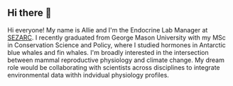## Hi there 👋

Hi everyone! My name is Allie and I'm the Endocrine Lab Manager at [SEZARC](https://sezarc.org/about/). I recently graduated from George Mason University with my MSc in Conservation Science and Policy, where I studied hormones in Antarctic blue whales and fin whales. I'm broadly interested in the intersection between mammal reproductive physiology and climate change. My dream role would be collaborating with scientists across disciplines to integrate environmental data withh indvidual physiology profiles. 
<!--
**allie-case/allie-case** is a ✨ _special_ ✨ repository because its `README.md` (this file) appears on your GitHub profile.

Here are some ideas to get you started:

- 🔭 I’m currently working on ...
- 🌱 I’m currently learning ...
- 👯 I’m looking to collaborate on ...
- 🤔 I’m looking for help with ...
- 💬 Ask me about ...
- 📫 How to reach me: ...
- 😄 Pronouns: ...
- ⚡ Fun fact: ...
-->
